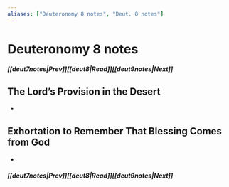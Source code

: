 ```yaml
---
aliases: ["Deuteronomy 8 notes", "Deut. 8 notes"]
---
```

# Deuteronomy 8 notes
##### <span class=arrow-left></span>[[deut7notes|Prev]]<span class=navigation-separator></span>[[deut8|Read]]<span class=navigation-separator></span>[[deut9notes|Next]]<span class=arrow-right></span>
## The Lord’s Provision in the Desert
- 
## Exhortation to Remember That Blessing Comes from God
- 
##### <span class=arrow-left></span>[[deut7notes|Prev]]<span class=navigation-separator></span>[[deut8|Read]]<span class=navigation-separator></span>[[deut9notes|Next]]<span class=arrow-right></span>